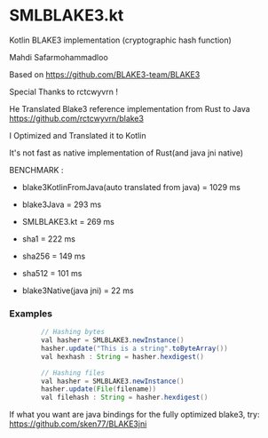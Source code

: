 # SMLBLAKE3.kt
Kotlin BLAKE3 implementation (cryptographic hash function)

Mahdi Safarmohammadloo

Based on https://github.com/BLAKE3-team/BLAKE3

Special Thanks to rctcwyvrn !

He Translated Blake3 reference implementation from Rust to Java https://github.com/rctcwyvrn/blake3

I Optimized and Translated it to Kotlin

It's not fast as native implementation of Rust(and java jni native)

BENCHMARK :

* blake3KotlinFromJava(auto translated from java) = 1029 ms

* blake3Java = 293 ms

* SMLBLAKE3.kt = 269 ms

* sha1   = 222 ms

* sha256 = 149 ms

* sha512 = 101 ms

* blake3Native(java jni) = 22 ms                 

### Examples
```java
        // Hashing bytes
        val hasher = SMLBLAKE3.newInstance()
        hasher.update("This is a string".toByteArray())
        val hexhash : String = hasher.hexdigest()
```
```java
        // Hashing files
        val hasher = SMLBLAKE3.newInstance()
        hasher.update(File(filename))
        val filehash : String = hasher.hexdigest()
```

If what you want are java bindings for the fully optimized blake3, try: https://github.com/sken77/BLAKE3jni
